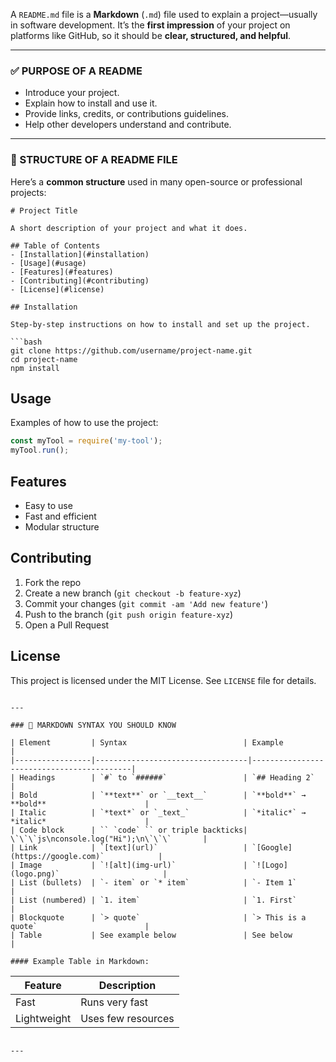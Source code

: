 A `README.md` file is a **Markdown** (`.md`) file used to explain a project—usually in software development. It’s the **first impression** of your project on platforms like GitHub, so it should be **clear, structured, and helpful**.

---

### ✅ PURPOSE OF A README

* Introduce your project.
* Explain how to install and use it.
* Provide links, credits, or contributions guidelines.
* Help other developers understand and contribute.

---

### 🧱 STRUCTURE OF A README FILE

Here’s a **common structure** used in many open-source or professional projects:

````
# Project Title

A short description of your project and what it does.

## Table of Contents
- [Installation](#installation)
- [Usage](#usage)
- [Features](#features)
- [Contributing](#contributing)
- [License](#license)

## Installation

Step-by-step instructions on how to install and set up the project.

```bash
git clone https://github.com/username/project-name.git
cd project-name
npm install
````

## Usage

Examples of how to use the project:

```javascript
const myTool = require('my-tool');
myTool.run();
```

## Features

* Easy to use
* Fast and efficient
* Modular structure

## Contributing

1. Fork the repo
2. Create a new branch (`git checkout -b feature-xyz`)
3. Commit your changes (`git commit -am 'Add new feature'`)
4. Push to the branch (`git push origin feature-xyz`)
5. Open a Pull Request

## License

This project is licensed under the MIT License. See `LICENSE` file for details.

```

---

### 📘 MARKDOWN SYNTAX YOU SHOULD KNOW

| Element         | Syntax                          | Example                                   |
|-----------------|----------------------------------|-------------------------------------------|
| Headings        | `#` to `######`                 | `## Heading 2`                             |
| Bold            | `**text**` or `__text__`        | `**bold**` → **bold**                      |
| Italic          | `*text*` or `_text_`            | `*italic*` → *italic*                      |
| Code block      | `` `code` `` or triple backticks| \`\`\`js\nconsole.log("Hi");\n\`\`\`       |
| Link            | `[text](url)`                   | `[Google](https://google.com)`            |
| Image           | `![alt](img-url)`               | `![Logo](logo.png)`                       |
| List (bullets)  | `- item` or `* item`            | `- Item 1`                                 |
| List (numbered) | `1. item`                       | `1. First`                                 |
| Blockquote      | `> quote`                       | `> This is a quote`                        |
| Table           | See example below               | See below                                 |

#### Example Table in Markdown:
```

| Feature     | Description        |
| ----------- | ------------------ |
| Fast        | Runs very fast     |
| Lightweight | Uses few resources |

```

---


